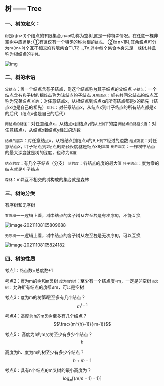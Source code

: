 ## 树 —— Tree

### 一、树的定义：

`树`是η(n≥0)个结点的有限集合,n≡o时,称为空树,这是一种特殊情况。在任意一棵非空树中应满足:
①有且仅有一个特定的称为根的`结点`。
②当n>1时,其余结点可分为m(m>0)个互不相交的有限集合T1,T2…,Tn,其中每个集合本身又是一棵树,并且称为根结点的`子树`。

![img](https://img-blog.csdn.net/20180801094313847?watermark/2/text/aHR0cHM6Ly9ibG9nLmNzZG4ubmV0L2xpZXJtaW5nX18=/font/5a6L5L2T/fontsize/400/fill/I0JBQkFCMA==/dissolve/70)

### 二、树的术语

`父结点`：若一个结点含有子结点，则这个结点称为其子结点的父结点
`子结点`：一个结点含有的子树的根结点称为该结点的子结点
`兄弟结点`：拥有共同父结点的结点互称为兄弟结点
`祖先`：对任意结点x，从根结点到结点x的所有结点都是x的祖先（结点x也是自己的祖先）
`后代`：对任意结点x，从结点x到叶子结点的所有结点都是x的后代（结点x也是自己的后代）

`两结点的路径`：对任意结点x，从结点x到结点y的`从上到下`的路
`两结点的路径长度`：对任意结点x，从结点x到结点y经过的边数

`结点的层次`：对任意结点x，从根结点到结点x的`从上到下`经过的边数
`结点高度`：对任意结点x，叶子结点到x结点的路径长度就是结点x的`高度`
`树的深度`：一棵树中结点的最大深度就是树的深度，也称为`高度`

`结点的度`：有几个子结点（分支）
`树的度`：各结点的度的最大值
`叶子结点`：度为零的结点就是叶子结点

`森林`：m颗互不相交的树构成的集合就是森林

### 三、树的分类

有序树和无序树

`有序树`一一逻辑上看，树中结点的各子树从左至右是有次序的，不能互换

![image-20211108105809688](C:\Users\Dell\AppData\Roaming\Typora\typora-user-images\image-20211108105809688.png)

`无序树`一一逻辑上看，树中结点的各子树从左至右是无次序的，可以互换

![image-20211108105824182](C:\Users\Dell\AppData\Roaming\Typora\typora-user-images\image-20211108105824182.png)

### 四、树的性质

考点1：结点数=总度数+1

考点2：度为m的树和m叉树
`度为m的树`：至少有一个结点度=m，一定是非空树
`m叉树`：允许所有结点的度都≤m，可以是空树

考点3：度为m的树第i层至多有几个结点？	$$m^{i-1}$$

考点4：高度为h的m叉树至多有几个结点？	$$\frac{(m^{h}-1)}{(m-1)}$$

考点5：
高度为h的m叉树至少有多少个结点？	$$h$$

高度为h、度为m的树至少有多少个结点？		$$h+m-1$$

考点6：具有n个结点的m叉树的最小高度为？	$$log_m\lceil (n(m-1)+1) \rceil$$
